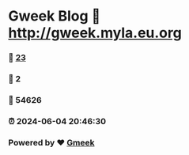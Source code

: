 # Gweek Blog :link: http://gweek.myla.eu.org 
### :page_facing_up: [23](http://gweek.myla.eu.org/tag.html) 
### :speech_balloon: 2 
### :hibiscus: 54626 
### :alarm_clock: 2024-06-04 20:46:30 
### Powered by :heart: [Gmeek](https://github.com/Meekdai/Gmeek)
